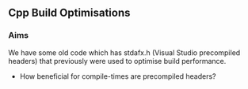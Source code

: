 ## Cpp Build Optimisations

### Aims

We have some old code which has stdafx.h (Visual Studio precompiled headers) that previously were used to optimise build performance.

  * How beneficial for compile-times are precompiled headers?

